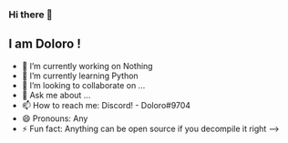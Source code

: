 ### Hi there 👋
## I am Doloro !

- 🔭 I’m currently working on Nothing
- 🌱 I’m currently learning Python
- 👯 I’m looking to collaborate on ...
- 💬 Ask me about ...
- 📫 How to reach me: Discord! - Doloro#9704
- 😄 Pronouns: Any
- ⚡ Fun fact: Anything can be open source if you decompile it right
-->
